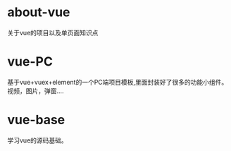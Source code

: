  
 # about-vue
 
关于vue的项目以及单页面知识点

# vue-PC
基于vue+vuex+element的一个PC端项目模板,里面封装好了很多的功能小组件。视频，图片，弹窗....

# vue-base
学习vue的源码基础。
